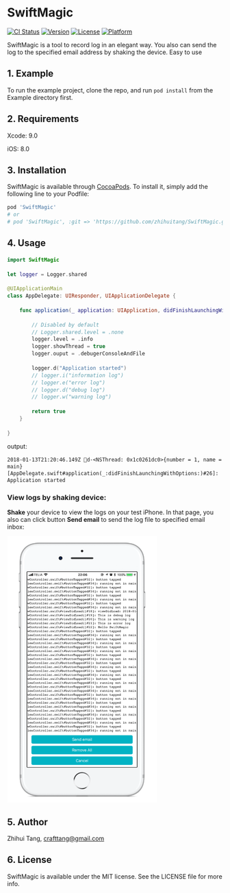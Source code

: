 # SwiftMagic

[![CI Status](http://img.shields.io/travis/zhihuitang/SwiftMagic.svg?style=flat)](https://travis-ci.org/zhihuitang/SwiftMagic)
[![Version](https://img.shields.io/cocoapods/v/SwiftMagic.svg?style=flat)](http://cocoapods.org/pods/SwiftMagic)
[![License](https://img.shields.io/cocoapods/l/SwiftMagic.svg?style=flat)](http://cocoapods.org/pods/SwiftMagic)
[![Platform](https://img.shields.io/cocoapods/p/SwiftMagic.svg?style=flat)](http://cocoapods.org/pods/SwiftMagic)

SwiftMagic is a tool to record log in an elegant way. You also can send the log to the specified email address by shaking the device. Easy to use

## 1. Example

To run the example project, clone the repo, and run `pod install` from the Example directory first.

## 2. Requirements

Xcode: 9.0

iOS: 8.0

## 3. Installation

SwiftMagic is available through [CocoaPods](http://cocoapods.org). To install
it, simply add the following line to your Podfile:

```ruby
pod 'SwiftMagic'
# or
# pod 'SwiftMagic', :git => 'https://github.com/zhihuitang/SwiftMagic.git'
```

## 4. Usage

```swift
import SwiftMagic

let logger = Logger.shared

@UIApplicationMain
class AppDelegate: UIResponder, UIApplicationDelegate {

    func application(_ application: UIApplication, didFinishLaunchingWithOptions launchOptions: [UIApplicationLaunchOptionsKey: Any]?) -> Bool {
		
        // Disabled by default
        // Logger.shared.level = .none
        logger.level = .info
        logger.showThread = true
        logger.ouput = .debugerConsoleAndFile
        
        logger.d("Application started")
        // logger.i("information log")
        // logger.e("error log")
        // logger.d("debug log")
        // logger.w("warning log")

        return true
    }

}
```

output:
```
2018-01-13T21:20:46.149Z 💚d-<NSThread: 0x1c0261dc0>{number = 1, name = main}[AppDelegate.swift#application(_:didFinishLaunchingWithOptions:)#26]: Application started
```

### View logs by shaking device:

**Shake** your device to view the logs on your test iPhone. In that page, you also can click button **Send email** to send the log file to specified email inbox:

<img src="./res/logview.png" width="350">

## 5. Author

Zhihui Tang, crafttang@gmail.com

## 6. License

SwiftMagic is available under the MIT license. See the LICENSE file for more info.


